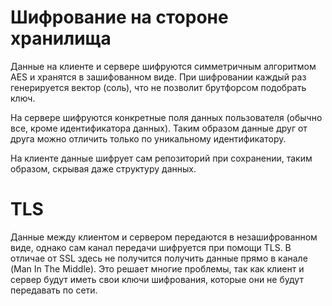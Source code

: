 # Шифрование на стороне хранилища

Данные на клиенте и сервере шифруются симметричным алгоритмом AES и хранятся в зашифованном виде.
При шифровании каждый раз генерируется вектор (соль), что не позволит брутфорсом подобрать ключ.

На сервере шифруются конкретные поля данных пользователя (обычно все, кроме идентификатора данных).
Таким образом данные друг от друга можно отличить только по уникальному идентификатору.

На клиенте данные шифрует сам репозиторий при сохранении, таким образом, скрывая даже структуру данных.

# TLS

Данные между клиентом и сервером передаются в незашифрованном виде, однако сам канал передачи шифруется при помощи TLS. В отличае от SSL здесь не получится получить данные прямо в канале (Man In The Middle). Это решает многие проблемы, так как клиент и сервер будут иметь свои ключи шифрования, которые они не будут передавать по сети.